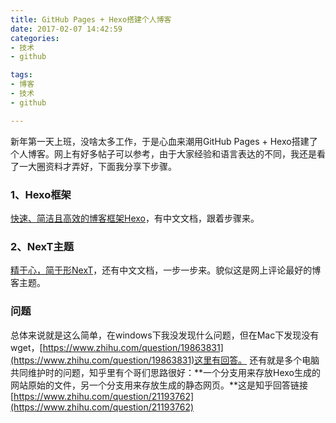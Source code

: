 ```yaml
---
title: GitHub Pages + Hexo搭建个人博客
date: 2017-02-07 14:42:59
categories:
- 技术
- github

tags:
- 博客
- 技术
- github

---
```

新年第一天上班，没啥太多工作，于是心血来潮用GitHub Pages + Hexo搭建了个人博客。网上有好多帖子可以参考，由于大家经验和语言表达的不同，我还是看了一大圈资料才弄好，下面我分享下步骤。

<!-- more -->

### 1、Hexo框架
[快速、简洁且高效的博客框架Hexo](https://hexo.io/zh-cn/)，有中文文档，跟着步骤来。

### 2、NexT主题
[精于心，简于形NexT](http://theme-next.iissnan.com/)，还有中文文档，一步一步来。貌似这是网上评论最好的博客主题。
### 问题
总体来说就是这么简单，在windows下我没发现什么问题，但在Mac下发现没有wget，[https://www.zhihu.com/question/19863831](https://www.zhihu.com/question/19863831)这里有回答。
还有就是多个电脑共同维护时的问题，知乎里有个哥们思路很好：**一个分支用来存放Hexo生成的网站原始的文件，另一个分支用来存放生成的静态网页。**这是知乎回答链接[https://www.zhihu.com/question/21193762](https://www.zhihu.com/question/21193762)